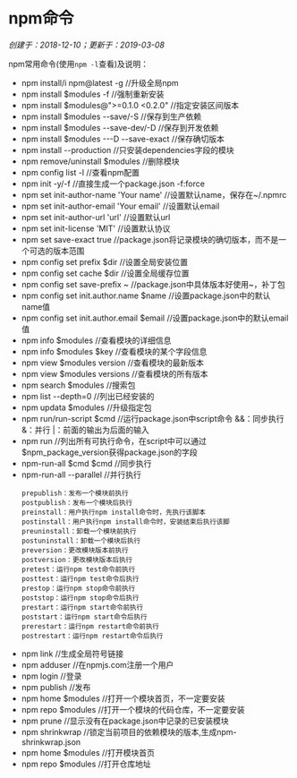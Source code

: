 # npm命令

*创建于：2018-12-10；更新于：2019-03-08*

npm常用命令(使用`npm -l`查看)及说明：
- npm install/i npm@latest -g //升级全局npm
- npm install $modules -f //强制重新安装
- npm install $modules@">=0.1.0 <0.2.0" //指定安装区间版本
- npm install $modules --save/-S //保存到生产依赖
- npm install $modules --save-dev/-D //保存到开发依赖
- npm install $modules ---D --save-exact //保存确切版本
- npm install --production //只安装dependencies字段的模块
- npm remove/uninstall $modules //删除模块
- npm config list -l //查看npm配置
- npm init -y/-f //直接生成一个package.json -f:force
- npm set init-author-name 'Your name' //设置默认name，保存在~/.npmrc
- npm set init-author-email 'Your email' //设置默认email
- npm set init-author-url 'url' //设置默认url
- npm set init-license 'MIT' //设置默认协议
- npm set save-exact true //package.json将记录模块的确切版本，而不是一个可选的版本范围
- npm config set prefix $dir //设置全局安装位置
- npm config set cache $dir //设置全局缓存位置
- npm config set save-prefix ~ //package.json中具体版本好使用~，补丁包
- npm config set init.author.name $name //设置package.json中的默认name值
- npm config set init.author.email $email //设置package.json中的默认email值
- npm info $modules //查看模块的详细信息
- npm info $modules $key //查看模块的某个字段信息
- npm view $modules version //查看模块的最新版本
- npm view $modules versions //查看模块的所有版本
- npm search $modules //搜索包
- npm list --depth=0 //列出已经安装的
- npm updata $modules //升级指定包
- npm run/run-script $cmd //运行package.json中script命令  &&：同步执行 &：并行 |：前面的输出为后面的输入
- npm run //列出所有可执行命令，在script中可以通过$npm_package_version获得package.json的字段
- npm-run-all $cmd $cmd //同步执行
- npm-run-all --parallel //并行执行
    ``` 
    prepublish：发布一个模块前执行
    postpublish：发布一个模块后执行
    preinstall：用户执行npm install命令时，先执行该脚本
    postinstall：用户执行npm install命令时，安装结束后执行该脚
    preuninstall：卸载一个模块前执行
    postuninstall：卸载一个模块后执行
    preversion：更改模块版本前执行
    postversion：更改模块版本后执行
    pretest：运行npm test命令前执行
    posttest：运行npm test命令后执行
    prestop：运行npm stop命令前执行
    poststop：运行npm stop命令后执行
    prestart：运行npm start命令前执行
    poststart：运行npm start命令后执行
    prerestart：运行npm restart命令前执行
    postrestart：运行npm restart命令后执行
    ```
- npm link //生成全局符号链接
- npm adduser //在npmjs.com注册一个用户
- npm login //登录
- npm publish //发布
- npm home $modules //打开一个模块首页，不一定要安装
- npm repo $modules //打开一个模块的代码仓库，不一定要安装
- npm prune //显示没有在package.json中记录的已安装模块 
- npm shrinkwrap //锁定当前项目的依赖模块的版本,生成npm-shrinkwrap.json
- npm home $modules //打开模块首页
- npm repo $modules //打开仓库地址

